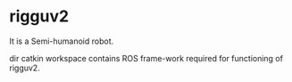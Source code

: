 # rigguv2
It is a Semi-humanoid robot.

dir catkin workspace contains ROS frame-work required for functioning of rigguv2.



